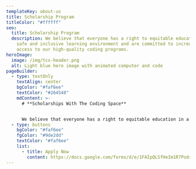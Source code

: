 ```yaml
---
templateKey: about-us
title: Scholarship Program
titleColor: "#ffffff"
seo:
  title: Scholarship Program
  description: We believe that everyone has a right to equitable education in a
    safe and inclusive learning environment and are committed to increasing
    access to our high-quality coding programs.
heroImage:
  image: /img/tcs-header.png
  alt: Light blue hero image with animated computer and code
pageBuilder:
  - type: textOnly
    textAlign: center
    bgColor: "#faf6ee"
    textColor: "#264548"
    mdContent: >-
      # **Scholarships With The Coding Space**


      We believe that everyone has a right to equitable education in a safe and inclusive learning environment and are committed to increasing access to our high-quality coding programs.
  - type: buttons
    bgColor: "#faf6ee"
    fgColor: "#9de2dd"
    textColor: "#faf6ee"
    list:
      - title: Apply Now
        content: https://docs.google.com/forms/d/e/1FAIpQLSfHeIm1R7PodrX2JRRZ3eEYFMeKNirUbMong_RIIvp4IRIQXA/viewform
---
```

